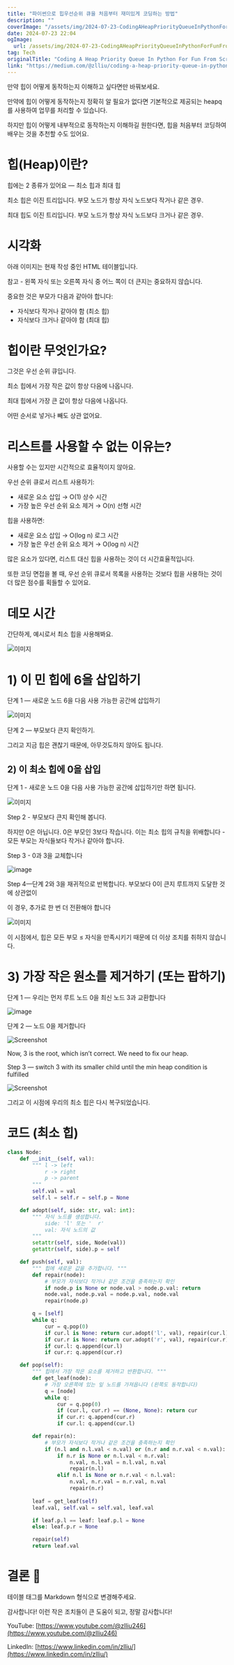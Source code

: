 ```yaml
---
title: "파이썬으로 힙우선순위 큐을 처음부터 재미있게 코딩하는 방법"
description: ""
coverImage: "/assets/img/2024-07-23-CodingAHeapPriorityQueueInPythonForFunFromScratch_0.png"
date: 2024-07-23 22:04
ogImage: 
  url: /assets/img/2024-07-23-CodingAHeapPriorityQueueInPythonForFunFromScratch_0.png
tag: Tech
originalTitle: "Coding A Heap Priority Queue In Python For Fun From Scratch"
link: "https://medium.com/@zlliu/coding-a-heap-priority-queue-in-python-for-fun-from-scratch-4360c9c7a333"
---
```



만약 힙이 어떻게 동작하는지 이해하고 싶다면만 바꿔보세요.

만약에 힙이 어떻게 동작하는지 정확히 알 필요가 없다면 기본적으로 제공되는 heapq를 사용하여 업무를 처리할 수 있습니다.

하지만 힙이 어떻게 내부적으로 동작하는지 이해하길 원한다면, 힙을 처음부터 코딩하여 배우는 것을 추천할 수도 있어요.

# 힙(Heap)이란?

<div class="content-ad"></div>

힙에는 2 종류가 있어요 — 최소 힙과 최대 힙

최소 힙은 이진 트리입니다. 부모 노드가 항상 자식 노드보다 작거나 같은 경우.

최대 힙도 이진 트리입니다. 부모 노드가 항상 자식 노드보다 크거나 같은 경우.

# 시각화

<div class="content-ad"></div>

아래 이미지는 현재 작성 중인 HTML 테이블입니다.

참고 - 왼쪽 자식 또는 오른쪽 자식 중 어느 쪽이 더 큰지는 중요하지 않습니다.

중요한 것은 부모가 다음과 같아야 합니다:

- 자식보다 작거나 같아야 함 (최소 힙)
- 자식보다 크거나 같아야 함 (최대 힙)

<div class="content-ad"></div>

# 힙이란 무엇인가요?

그것은 우선 순위 큐입니다.

최소 힙에서 가장 작은 값이 항상 다음에 나옵니다.

최대 힙에서 가장 큰 값이 항상 다음에 나옵니다.

<div class="content-ad"></div>

어떤 순서로 넣거나 빼도 상관 없어요.

# 리스트를 사용할 수 없는 이유는?

사용할 수는 있지만 시간적으로 효율적이지 않아요.

우선 순위 큐로서 리스트 사용하기:

<div class="content-ad"></div>

- 새로운 요소 삽입 → O(1) 상수 시간
- 가장 높은 우선 순위 요소 제거 → O(n) 선형 시간

힙을 사용하면:

- 새로운 요소 삽입 → O(log n) 로그 시간
- 가장 높은 우선 순위 요소 제거 → O(log n) 시간

많은 요소가 있다면, 리스트 대신 힙을 사용하는 것이 더 시간효율적입니다.

<div class="content-ad"></div>

또한 코딩 면접을 볼 때, 우선 순위 큐로서 목록을 사용하는 것보다 힙을 사용하는 것이 더 많은 점수를 획들할 수 있어요.

# 데모 시간

간단하게, 예시로서 최소 힙을 사용해봐요.

![이미지](/assets/img/2024-07-23-CodingAHeapPriorityQueueInPythonForFunFromScratch_1.png)

<div class="content-ad"></div>

# 1) 이 민 힙에 6을 삽입하기

단계 1 — 새로운 노드 6을 다음 사용 가능한 공간에 삽입하기

![이미지](/assets/img/2024-07-23-CodingAHeapPriorityQueueInPythonForFunFromScratch_2.png)

단계 2 — 부모보다 큰지 확인하기.

<div class="content-ad"></div>

그리고 지금 힙은 괜찮기 때문에, 아무것도하지 않아도 됩니다.

## 2) 이 최소 힙에 0을 삽입

단계 1 - 새로운 노드 0을 다음 사용 가능한 공간에 삽입하기만 하면 됩니다.

![이미지](/assets/img/2024-07-23-CodingAHeapPriorityQueueInPythonForFunFromScratch_3.png)

<div class="content-ad"></div>

Step 2 - 부모보다 큰지 확인해 봅니다.

하지만 0은 아닙니다. 0은 부모인 3보다 작습니다. 이는 최소 힙의 규칙을 위배합니다 - 모든 부모는 자식들보다 작거나 같아야 합니다.

Step 3 - 0과 3을 교체합니다

![image](/assets/img/2024-07-23-CodingAHeapPriorityQueueInPythonForFunFromScratch_4.png)

<div class="content-ad"></div>

Step 4—단계 2와 3을 재귀적으로 반복합니다. 부모보다 0이 큰지 루트까지 도달한 것에 상관없이

이 경우, 추가로 한 번 더 전환해야 합니다

![이미지](/assets/img/2024-07-23-CodingAHeapPriorityQueueInPythonForFunFromScratch_5.png)

이 시점에서, 힙은 모든 부모 ≤ 자식을 만족시키기 때문에 더 이상 조치를 취하지 않습니다.

<div class="content-ad"></div>

# 3) 가장 작은 원소를 제거하기 (또는 팝하기)

단계 1 — 우리는 먼저 루트 노드 0을 최신 노드 3과 교환합니다

![image](/assets/img/2024-07-23-CodingAHeapPriorityQueueInPythonForFunFromScratch_6.png)

단계 2 — 노드 0을 제거합니다

<div class="content-ad"></div>


![Screenshot](/assets/img/2024-07-23-CodingAHeapPriorityQueueInPythonForFunFromScratch_7.png)

Now, 3 is the root, which isn’t correct. We need to fix our heap.

Step 3 — switch 3 with its smaller child until the min heap condition is fulfilled

![Screenshot](/assets/img/2024-07-23-CodingAHeapPriorityQueueInPythonForFunFromScratch_8.png)


<div class="content-ad"></div>

그리고 이 시점에 우리의 최소 힙은 다시 복구되었습니다.

# 코드 (최소 힙)

```python
class Node:
    def __init__(self, val):
        """ l -> left
            r -> right
            p -> parent
        """
        self.val = val
        self.l = self.r = self.p = None

    def adopt(self, side: str, val: int):
        """ 자식 노드를 생성합니다.
            side: 'l' 또는 '  r'
            val: 자식 노드의 값
        """
        setattr(self, side, Node(val))
        getattr(self, side).p = self

    def push(self, val):
        """ 힙에 새로운 값을 추가합니다. """
        def repair(node):
            # 부모가 자식보다 작거나 같은 조건을 충족하는지 확인
            if node.p is None or node.val > node.p.val: return
            node.val, node.p.val = node.p.val, node.val
            repair(node.p)

        q = [self]
        while q:
            cur = q.pop(0)
            if cur.l is None: return cur.adopt('l', val), repair(cur.l)
            if cur.r is None: return cur.adopt('r', val), repair(cur.r)
            if cur.l: q.append(cur.l)
            if cur.r: q.append(cur.r)

    def pop(self):
        """ 힙에서 가장 작은 요소를 제거하고 반환합니다. """
        def get_leaf(node):
            # 가장 오른쪽에 있는 잎 노드를 가져옵니다 (왼쪽도 동작합니다)
            q = [node]
            while q:
                cur = q.pop(0)
                if (cur.l, cur.r) == (None, None): return cur 
                if cur.r: q.append(cur.r)
                if cur.l: q.append(cur.l)

        def repair(n):
            # 부모가 자식보다 작거나 같은 조건을 충족하는지 확인
            if (n.l and n.l.val < n.val) or (n.r and n.r.val < n.val):
                if n.r is None or n.l.val < n.r.val:
                    n.val, n.l.val = n.l.val, n.val
                    repair(n.l)
                elif n.l is None or n.r.val < n.l.val:
                    n.val, n.r.val = n.r.val, n.val
                    repair(n.r)
                
        leaf = get_leaf(self)
        leaf.val, self.val = self.val, leaf.val

        if leaf.p.l == leaf: leaf.p.l = None
        else: leaf.p.r = None

        repair(self)
        return leaf.val
```

# 결론 🎉

<div class="content-ad"></div>

테이블 태그를 Markdown 형식으로 변경해주세요.

<div class="content-ad"></div>

감사합니다! 이런 작은 조치들이 큰 도움이 되고, 정말 감사합니다!

YouTube: [https://www.youtube.com/@zlliu246](https://www.youtube.com/@zlliu246)

LinkedIn: [https://www.linkedin.com/in/zlliu/](https://www.linkedin.com/in/zlliu/)